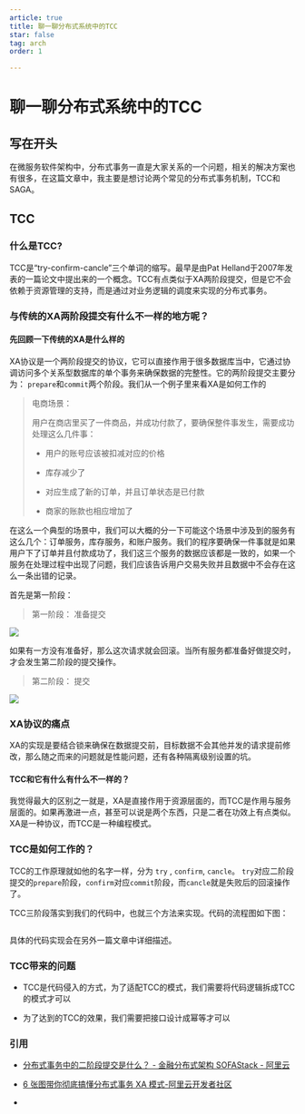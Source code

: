 ```yaml
---
article: true 
title: 聊一聊分布式系统中的TCC
star: false
tag: arch
order: 1

---
```


# 聊一聊分布式系统中的TCC

## 写在开头

在微服务软件架构中，分布式事务一直是大家关系的一个问题，相关的解决方案也有很多，在这篇文章中，我主要是想讨论两个常见的分布式事务机制，TCC和SAGA。

## TCC

### 什么是TCC?

TCC是“try-confirm-cancle”三个单词的缩写。最早是由Pat Helland于2007年发表的一篇论文中提出来的一个概念。TCC有点类似于XA两阶段提交，但是它不会依赖于资源管理的支持，而是通过对业务逻辑的调度来实现的分布式事务。

### 与传统的XA两阶段提交有什么不一样的地方呢？

#### 先回顾一下传统的XA是什么样的

XA协议是一个两阶段提交的协议，它可以直接作用于很多数据库当中，它通过协调访问多个关系型数据库的单个事务来确保数据的完整性。它的两阶段提交主要分为： `prepare`和`commit`两个阶段。我们从一个例子里来看XA是如何工作的



> 电商场景：
> 
> 用户在商店里买了一件商品，并成功付款了，要确保整件事发生，需要成功处理这么几件事：
> 
> - 用户的账号应该被扣减对应的价格
> 
> - 库存减少了
> 
> - 对应生成了新的订单，并且订单状态是已付款
> 
> - 商家的账款也相应增加了

在这么一个典型的场景中，我们可以大概的分一下可能这个场景中涉及到的服务有这么几个：订单服务，库存服务，和账户服务。我们的程序要确保一件事就是如果用户下了订单并且付款成功了，我们这三个服务的数据应该都是一致的，如果一个服务在处理过程中出现了问题，我们应该告诉用户交易失败并且数据中不会存在这么一条出错的记录。

首先是第一阶段：

> 第一阶段： 准备提交

![](https://golearning.oss-cn-shanghai.aliyuncs.com/obsidian20220911141513.png)

如果有一方没有准备好，那么这次请求就会回滚。当所有服务都准备好做提交时，才会发生第二阶段的提交操作。



> 第二阶段： 提交

![](/Users/siqiuchen/Library/Application%20Support/marktext/images/2022-09-11-14-19-54-image.png)



### XA协议的痛点

XA的实现是要结合锁来确保在数据提交前，目标数据不会其他并发的请求提前修改，那么随之而来的问题就是性能问题，还有各种隔离级别设置的坑。

#### TCC和它有什么有什么不一样的？

我觉得最大的区别之一就是，XA是直接作用于资源层面的，而TCC是作用与服务层面的。如果再激进一点，甚至可以说是两个东西，只是二者在功效上有点类似。XA是一种协议，而TCC是一种编程模式。



### TCC是如何工作的？

TCC的工作原理就如他的名字一样，分为 `try` ,  `confirm`, `cancle`。 `try`对应二阶段提交的`prepare`阶段，`confirm`对应`commit`阶段，而`cancle`就是失败后的回滚操作了。

TCC三阶段落实到我们的代码中，也就三个方法来实现。代码的流程图如下图：

<img title="" src="https://golearning.oss-cn-shanghai.aliyuncs.com/obsidian20220911145118.png" alt="" data-align="center">

具体的代码实现会在另外一篇文章中详细描述。



### TCC带来的问题

- TCC是代码侵入的方式，为了适配TCC的模式，我们需要将代码逻辑拆成TCC的模式才可以

- 为了达到的TCC的效果，我们需要把接口设计成幂等才可以







### 引用

- [分布式事务中的二阶段提交是什么？ - 金融分布式架构 SOFAStack - 阿里云](https://help.aliyun.com/document_detail/132896.html)

- [6 张图带你彻底搞懂分布式事务 XA 模式-阿里云开发者社区](https://developer.aliyun.com/article/783796)

- 
